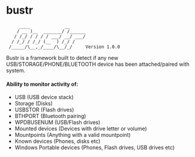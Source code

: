 # bustr

```
     ____             __
    / __ )__  _______/ /______
   / /_/ / / / / ___/ __/ ___/
  / /_/ / /_/ (__  ) /_/ /    
 /_____/\__,_/____/\__/_/     Version 1.0.0
 ```

Bustr is a framework built to detect if any new USB/STORAGE/PHONE/BLUETOOTH device has been attached/paired with system.

#### Ability to monitor activity of:
   * USB (USB device stack)
   * Storage (Disks)
   * USBSTOR (Flash drives)
   * BTHPORT (Bluetooth pairing)
   * WPDBUSENUM (USB/Flash drives)
   * Mounted devices (Devices with drive letter or volume)
   * Mountpoints (Anything with a valid mountpoint)  
   * Known devices (Phones, disks etc)
   * Windows Portable devices (Phones, Flash drives, USB drives etc)
